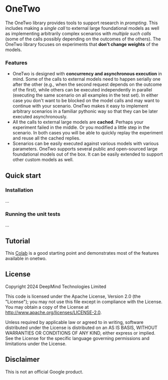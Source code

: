 # OneTwo

The OneTwo library provides tools to support research in *prompting*.
This includes making a *single call* to external large foundational models
as well as implementing arbitrarily complex scenarios with *multiple such calls* (some of the calls possibly depending on the outcomes of the others).
The OneTwo library focuses on experiments that **don't change weights** of the
models.

### Features
* OneTwo is designed with **concurrency and asynchronous execution** in mind.
Some of the calls to external models need to happen serially one after the
other (e.g., when the second request depends on the outcome of the first),
while others can be executed independently in parallel (executing the same
scenario on all examples in the test set). In either case you don't
want to be blocked on the model calls and may want to continue with your
scenario. OneTwo makes it easy to implement arbitrary scenarios in a familiar
pythonic way so that they can be later executed asynchronously.
* All the calls to external large models are **cached**. Perhaps your experiment
failed in the middle. Or you modified a little step in the scenario. In both
cases you will be able to quickly replay the experiment and reuse all the cached
replies.
* Scenarios can be easily executed against various models with various
parameters. OneTwo supports several public and open-sourced large foundational models out of the box. It can be easily extended to support other custom models
as well.

## Quick start

### Installation

...

### Running the unit tests

...

## Tutorial

This [Colab](https://colab.research.google.com/github/deepmind/onetwo/blob/master/colabs/tutorial.ipynb) is a good starting point and demonstrates most of the features available in onetwo.

## License

Copyright 2024 DeepMind Technologies Limited

This code is licensed under the Apache License, Version 2.0 (the \"License\");
you may not use this file except in compliance with the License. You may obtain
a copy of the License at http://www.apache.org/licenses/LICENSE-2.0.

Unless required by applicable law or agreed to in writing, software distributed
under the License is distributed on an AS IS BASIS, WITHOUT WARRANTIES OR
CONDITIONS OF ANY KIND, either express or implied. See the License for the
specific language governing permissions and limitations under the License.

## Disclaimer

This is not an official Google product.
